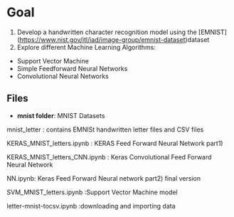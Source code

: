 # Goal
1. Develop a handwritten character recognition model using the [EMNIST] (https://www.nist.gov/itl/iad/image-group/emnist-dataset)dataset 
2. Explore different Machine Learning Algorithms:
  - Support Vector Machine
  - Simple Feedforward Neural Networks
  - Convolutional Neural Networks

## Files
- __mnist folder__: MNIST Datasets

mnist_letter : contains EMNISt handwritten letter files and CSV files

KERAS_MNIST_letters.ipynb	: KERAS Feed Forward Neural Network part1)

KERAS_MNIST_letters_CNN.ipynb	: Keras Convolutional Feed Forward Neural Network

NN.ipynb: Keras Feed Forward Neural network part2) final version

SVM_MNIST_letters.ipynb	:Support Vector Machine model

letter-mnist-tocsv.ipynb :downloading and importing data
